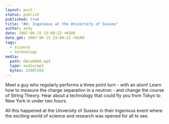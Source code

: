 ```yaml
---
layout: post
status: publish
published: true
title: "#8: Ingenious at the University of Sussex"
author: andy
date: 2007-06-15 23:09:22 +0100
date_gmt: 2007-06-15 23:09:22 +0100
tags:
  - science
  - technology
media:
  path: EB/eb008.mp3
  type: audio/mp3
  bytes: 25987264
---
```

Meet a guy who regularly performs a three point turn - with an atom! Learn how 
to measure the charge separation in a neutron - and change the course of String 
Theory. Hear about a technology that could fly you from Tokyo to New York in 
under two hours.

All this happened at the University of Sussex in their Ingenious event where 
the exciting world of science and research was opened for all to see.
